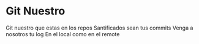 # Git Nuestro

Git nuestro que estas en los repos
Santificados sean tus commits
Venga a nosotros tu log
En el local como en el remote

